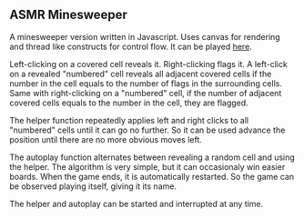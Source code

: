 ## ASMR Minesweeper

A minesweeper version written in Javascript. Uses canvas for rendering and thread like constructs for control flow. It can be played [here](https://kfdf.github.io/asmr-minesweeper).

Left-clicking on a covered cell reveals it. Right-clicking flags it. A left-click on a revealed "numbered" cell reveals all adjacent covered cells if the number in the cell equals to the number of flags in the surrounding cells. Same with right-clicking on a "numbered" cell, if the number of adjacent covered cells equals to the number in the cell, they are flagged.

The helper function repeatedly applies left and right clicks to all "numbered" cells until it can go no further. So it can be used advance the position until there are no more obvious moves left. 

The autoplay function alternates between revealing a random cell and using the helper. The algorithm is very simple, but it can occasionaly win easier boards. When the game ends, it is automatically restarted. So the game can be observed playing itself, giving it its name. 

The helper and autoplay can be started and interrupted at any time.
